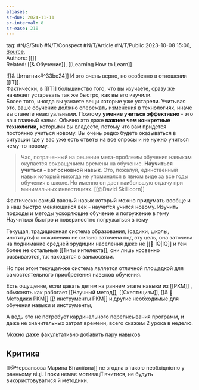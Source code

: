 ```yaml
---
aliases:
sr-due: 2024-11-11
sr-interval: 8
sr-ease: 210
---
```

tag: #N/S/Stub #N/T/Conspect #N/T/Article  #N/T/Public
2023-10-08 15:06, [Source](),  
Authors: [[]]   
Related: [[& Обучение]], [[Learning How to Learn]]

![[& Цитатник#^33be24]] 
И это очень верно, но особенно в отношении [[IT]].  
Фактически, в [[IT]] большинство того, что вы изучаете, сразу же начинает устаревать так же быстро, как вы его изучили.  
Более того, иногда вы узнаете вещи которые уже устарели.  Учитывая это, ваше обучение должно опережать изменения в технологиях, иначе вы станете неактуальными. 
Поэтому **умение учиться эффективно** - это ваш главный навык. Обычно это даже **важнее чем конкретные технологии,** которыми вы владеете, потому что вам придется постоянно учиться новому.  Вы очень редко будете оказываться в ситуации где у вас уже есть ответы на все  опросы и не нужно учиться чему-то новому.

>Час, потраченный на решение мета-проблемы обучения навыкам окупается сокращением времени на обучение.  **Научиться учиться - вот основной навык**. Это, пожалуй, единственный навык который никогда не упоминался в явном виде за все годы обучения в школе. Но именно он дает наибольшую отдачу при минимальных инвестициях.
[[@David Skillicorn]]

Фактически самый важный навык который можно придумать вообще и в наш быстро меняющийся век - научится учится новому.
Изучить подходы и методы ускоряющие обучение и погружение в тему 
Научиться быстро и поверхностно погружаться в тему 

Текущая, традиционная система образования, (садики, школы, институты) к сожалению не сильно заточена под эту цель, она заточена на поднимание средней эрудиции населения даже не [[🌲️ IQ|IQ]] и тем более не остальные [[Типы интелекта]], они лишь косвенно развиваются, т.к находятся в заимосвязи.

Но при этом текущая-же система является отличной площадкой для самостоятельного приобретения навыков обучения.

Есть ощущение, если давать детям на раннем этапе навыки из [[PKM]] , обьяснять как работает [[Научный метод]],  [[Скептицизм]], [[& 🌱️ Методики PKM]]    [[! инструменты PKM]]   и другие необходимые для обучения навыки и инструменты,  

А ведь это не потребует кардинального переписывания программ, и даже не значительных затрат времени, всего скажем 2 урока в неделю.

Можно даже факультативно добавить пару навыков

## Критика 
[[@Черваньова Марина Віталіївна]] не згодна з такою необхідністю у ранньому віці.
І поки немає мотивації вчитися, не будуть використовуватися й методики.
